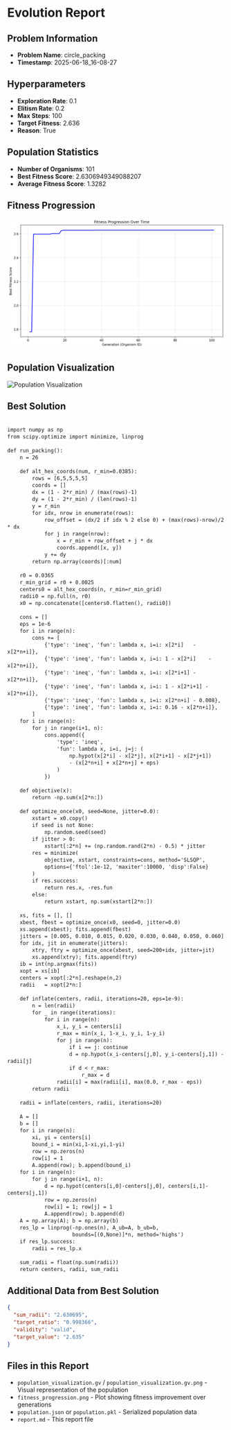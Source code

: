 # Evolution Report

## Problem Information
- **Problem Name**: circle_packing
- **Timestamp**: 2025-06-18_16-08-27

## Hyperparameters
- **Exploration Rate**: 0.1
- **Elitism Rate**: 0.2
- **Max Steps**: 100
- **Target Fitness**: 2.636
- **Reason**: True

## Population Statistics
- **Number of Organisms**: 101
- **Best Fitness Score**: 2.6306949349088207
- **Average Fitness Score**: 1.3282

## Fitness Progression
![Fitness Progression](fitness_progression.png)

## Population Visualization
![Population Visualization](population_visualization.gv.png)

## Best Solution
```

import numpy as np
from scipy.optimize import minimize, linprog

def run_packing():
    n = 26

    def alt_hex_coords(num, r_min=0.0385):
        rows = [6,5,5,5,5]
        coords = []
        dx = (1 - 2*r_min) / (max(rows)-1)
        dy = (1 - 2*r_min) / (len(rows)-1)
        y = r_min
        for idx, nrow in enumerate(rows):
            row_offset = (dx/2 if idx % 2 else 0) + (max(rows)-nrow)/2 * dx
            for j in range(nrow):
                x = r_min + row_offset + j * dx
                coords.append([x, y])
            y += dy
        return np.array(coords)[:num]

    r0 = 0.0365
    r_min_grid = r0 + 0.0025
    centers0 = alt_hex_coords(n, r_min=r_min_grid)
    radii0 = np.full(n, r0)
    x0 = np.concatenate([centers0.flatten(), radii0])

    cons = []
    eps = 1e-6
    for i in range(n):
        cons += [
            {'type': 'ineq', 'fun': lambda x, i=i: x[2*i]   - x[2*n+i]},
            {'type': 'ineq', 'fun': lambda x, i=i: 1 - x[2*i]    - x[2*n+i]},
            {'type': 'ineq', 'fun': lambda x, i=i: x[2*i+1] - x[2*n+i]},
            {'type': 'ineq', 'fun': lambda x, i=i: 1 - x[2*i+1] - x[2*n+i]},
            {'type': 'ineq', 'fun': lambda x, i=i: x[2*n+i] - 0.008},
            {'type': 'ineq', 'fun': lambda x, i=i: 0.16 - x[2*n+i]},
        ]
    for i in range(n):
        for j in range(i+1, n):
            cons.append({
                'type': 'ineq',
                'fun': lambda x, i=i, j=j: (
                    np.hypot(x[2*i] - x[2*j], x[2*i+1] - x[2*j+1])
                    - (x[2*n+i] + x[2*n+j] + eps)
                )
            })

    def objective(x):
        return -np.sum(x[2*n:])

    def optimize_once(x0, seed=None, jitter=0.0):
        xstart = x0.copy()
        if seed is not None:
            np.random.seed(seed)
        if jitter > 0:
            xstart[:2*n] += (np.random.rand(2*n) - 0.5) * jitter
        res = minimize(
            objective, xstart, constraints=cons, method='SLSQP',
            options={'ftol':1e-12, 'maxiter':10000, 'disp':False}
        )
        if res.success:
            return res.x, -res.fun
        else:
            return xstart, np.sum(xstart[2*n:])

    xs, fits = [], []
    xbest, fbest = optimize_once(x0, seed=0, jitter=0.0)
    xs.append(xbest); fits.append(fbest)
    jitters = [0.005, 0.010, 0.015, 0.020, 0.030, 0.040, 0.050, 0.060]
    for idx, jit in enumerate(jitters):
        xtry, ftry = optimize_once(xbest, seed=200+idx, jitter=jit)
        xs.append(xtry); fits.append(ftry)
    ib = int(np.argmax(fits))
    xopt = xs[ib]
    centers = xopt[:2*n].reshape(n,2)
    radii   = xopt[2*n:]

    def inflate(centers, radii, iterations=20, eps=1e-9):
        n = len(radii)
        for _ in range(iterations):
            for i in range(n):
                x_i, y_i = centers[i]
                r_max = min(x_i, 1-x_i, y_i, 1-y_i)
                for j in range(n):
                    if i == j: continue
                    d = np.hypot(x_i-centers[j,0], y_i-centers[j,1]) - radii[j]
                    if d < r_max:
                        r_max = d
                radii[i] = max(radii[i], max(0.0, r_max - eps))
        return radii

    radii = inflate(centers, radii, iterations=20)

    A = []
    b = []
    for i in range(n):
        xi, yi = centers[i]
        bound_i = min(xi,1-xi,yi,1-yi)
        row = np.zeros(n)
        row[i] = 1
        A.append(row); b.append(bound_i)
    for i in range(n):
        for j in range(i+1, n):
            d = np.hypot(centers[i,0]-centers[j,0], centers[i,1]-centers[j,1])
            row = np.zeros(n)
            row[i] = 1; row[j] = 1
            A.append(row); b.append(d)
    A = np.array(A); b = np.array(b)
    res_lp = linprog(-np.ones(n), A_ub=A, b_ub=b,
                     bounds=[(0,None)]*n, method='highs')
    if res_lp.success:
        radii = res_lp.x

    sum_radii = float(np.sum(radii))
    return centers, radii, sum_radii

```

## Additional Data from Best Solution
```json
{
  "sum_radii": "2.630695",
  "target_ratio": "0.998366",
  "validity": "valid",
  "target_value": "2.635"
}
```

## Files in this Report
- `population_visualization.gv` / `population_visualization.gv.png` - Visual representation of the population
- `fitness_progression.png` - Plot showing fitness improvement over generations
- `population.json` or `population.pkl` - Serialized population data
- `report.md` - This report file
